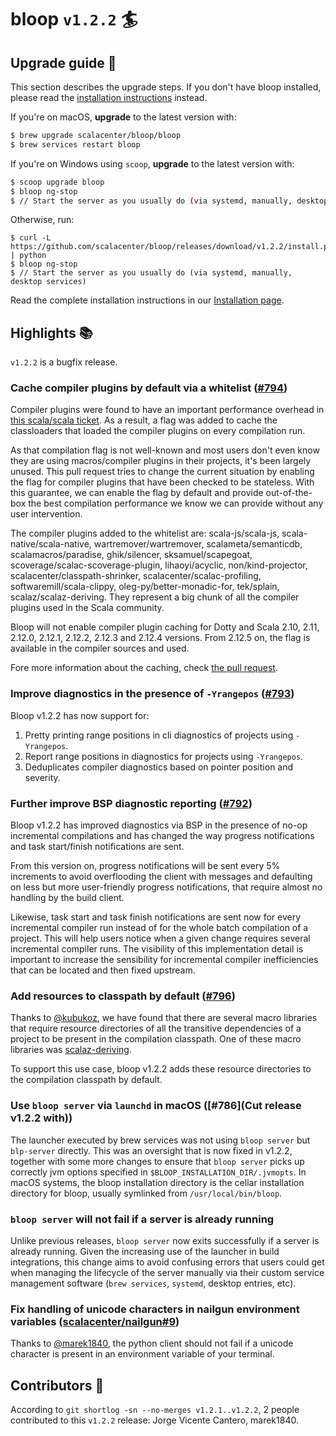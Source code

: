# bloop `v1.2.2` :surfer:

## Upgrade guide :electric_plug:

This section describes the upgrade steps. If you don't have bloop installed, please read
the [installation instructions][] instead.

If you're on macOS, **upgrade** to the latest version with:

```sh
$ brew upgrade scalacenter/bloop/bloop
$ brew services restart bloop
```

If you're on Windows using `scoop`, **upgrade** to the latest version with:

```sh
$ scoop upgrade bloop
$ bloop ng-stop
$ // Start the server as you usually do (via systemd, manually, desktop services)
```

Otherwise, run:

```
$ curl -L https://github.com/scalacenter/bloop/releases/download/v1.2.2/install.py | python
$ bloop ng-stop
$ // Start the server as you usually do (via systemd, manually, desktop services)
```

Read the complete installation instructions in our [Installation page][installation instructions].

## Highlights :books:

`v1.2.2` is a bugfix release.

### Cache compiler plugins by default via a whitelist ([#794](https://github.com/scalacenter/bloop/pull/794))

Compiler plugins were found to have an important performance overhead in [this scala/scala
ticket](https://github.com/scala/scala/pull/6314). As a result, a flag was added to cache the
classloaders that loaded the compiler plugins on every compilation run.

As that compilation flag is not well-known and most users don't even know they are using
macros/compiler plugins in their projects, it's been largely unused. This pull request tries to
change the current situation by enabling the flag for compiler plugins that have been checked to
be stateless. With this guarantee, we can enable the flag by default and provide out-of-the-box
the best compilation performance we know we can provide without any user intervention.

The compiler plugins added to the whitelist are: scala-js/scala-js, scala-native/scala-native,
wartremover/wartremover, scalameta/semanticdb, scalamacros/paradise, ghik/silencer,
sksamuel/scapegoat, scoverage/scalac-scoverage-plugin, lihaoyi/acyclic, non/kind-projector,
scalacenter/classpath-shrinker, scalacenter/scalac-profiling, softwaremill/scala-clippy,
oleg-py/better-monadic-for, tek/splain, scalaz/scalaz-deriving. They represent a big chunk of all
the compiler plugins used in the Scala community.

Bloop will not enable compiler plugin caching for Dotty and Scala 2.10, 2.11, 2.12.0, 2.12.1,
2.12.2, 2.12.3 and 2.12.4 versions. From 2.12.5 on, the flag is available in the compiler sources
and used.

Fore more information about the caching, check [the pull request](https://github.com/scalacenter/bloop/pull/794).

### Improve diagnostics in the presence of `-Yrangepos` ([#793](https://github.com/scalacenter/bloop/pull/793))

Bloop v1.2.2 has now support for:

1. Pretty printing range positions in cli diagnostics of projects using `-Yrangepos`.
1. Report range positions in diagnostics for projects using `-Yrangepos`.
1. Deduplicates compiler diagnostics based on pointer position and severity.

### Further improve BSP diagnostic reporting ([#792](https://github.com/scalacenter/bloop/pull/792))

Bloop v1.2.2 has improved diagnostics via BSP in the presence of no-op incremental compilations
and has changed the way progress notifications and task start/finish notifications are sent.

From this version on, progress notifications will be sent every 5% increments to avoid
overflooding the client with messages and defaulting on less but more user-friendly progress
notifications, that require almost no handling by the build client.

Likewise, task start and task finish notifications are sent now for every incremental compiler
run instead of for the whole batch compilation of a project. This will help users notice when a
given change requires several incremental compiler runs. The visibility of this implementation
detail is important to increase the sensibility for incremental compiler inefficiencies that can
be located and then fixed upstream.

### Add resources to classpath by default ([#796](https://github.com/scalacenter/bloop/pull/796))

Thanks to [@kubukoz](https://github.com/scalacenter/bloop/issues/763), we have found that there
are several macro libraries that require resource directories of all the transitive dependencies
of a project to be present in the compilation classpath. One of these macro libraries was
[scalaz-deriving](https://github.com/scalaz/scalaz-deriving).

To support this use case, bloop v1.2.2 adds these resource directories to the compilation
classpath by default.

### Use `bloop server` via `launchd` in macOS ([#786](Cut release v1.2.2 with))

The launcher executed by brew services was not using `bloop server` but `blp-server` directly.
This was an oversight that is now fixed in v1.2.2, together with some more changes to ensure that
`bloop server` picks up correctly jvm options specified in `$BLOOP_INSTALLATION_DIR/.jvmopts`. In
macOS systems, the bloop installation directory is the cellar installation directory for bloop,
usually symlinked from `/usr/local/bin/bloop`.

### `bloop server` will not fail if a server is already running

Unlike previous releases, `bloop server` now exits successfully if a server is already running.
Given the increasing use of the launcher in build integrations, this change aims to avoid
confusing errors that users could get when managing the lifecycle of the server manually via
their custom service management software (`brew services`, `systemd`, desktop entries, etc).

### Fix handling of unicode characters in nailgun environment variables ([scalacenter/nailgun#9](https://github.com/scalacenter/nailgun/pull/9))

Thanks to [@marek1840](https://github.com/marek1840), the python client should not fail if a
unicode character is present in an environment variable of your terminal.

## Contributors :busts_in_silhouette:

According to `git shortlog -sn --no-merges v1.2.1..v1.2.2`, 2 people contributed to this `v1.2.2`
release: Jorge Vicente Cantero, marek1840.

[installation instructions]: https://scalacenter.github.io/bloop/setup